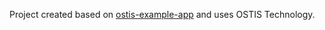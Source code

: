 Project created based on [ostis-example-app](http://ostis-ai.github.io/sc-machine/) and uses OSTIS Technology.

